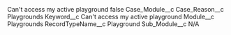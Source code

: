 <?xml version="1.0" encoding="UTF-8"?>
<CustomMetadata xmlns="http://soap.sforce.com/2006/04/metadata" xmlns:xsi="http://www.w3.org/2001/XMLSchema-instance" xmlns:xsd="http://www.w3.org/2001/XMLSchema">
    <label>Can&apos;t access my active playground</label>
    <protected>false</protected>
    <values>
        <field>Case_Module__c</field>
        <value xsi:nil="true"/>
    </values>
    <values>
        <field>Case_Reason__c</field>
        <value xsi:type="xsd:string">Playgrounds</value>
    </values>
    <values>
        <field>Keyword__c</field>
        <value xsi:type="xsd:string">Can&apos;t access my active playground</value>
    </values>
    <values>
        <field>Module__c</field>
        <value xsi:type="xsd:string">Playgrounds</value>
    </values>
    <values>
        <field>RecordTypeName__c</field>
        <value xsi:type="xsd:string">Playground</value>
    </values>
    <values>
        <field>Sub_Module__c</field>
        <value xsi:type="xsd:string">N/A</value>
    </values>
</CustomMetadata>
